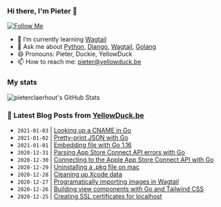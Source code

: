 ### Hi there, I'm Pieter 👋  
[![Follow Me](https://img.shields.io/github/followers/pieterclaerhout?label=Follow&style=social)](https://github.com/pieterclaerhout)

- 🌱 I’m currently learning [Wagtail](https://wagtail.io)
- 💬 Ask me about [Python](https://www.python.org), [Django](https://www.djangoproject.com), [Wagtail](https://wagtail.io), [Golang](https://golang.org)
- 😄 Pronouns: Pieter, Duckie, YellowDuck
- 📫 How to reach me: pieter@yellowduck.be

### My stats

![pieterclaerhout's GitHub Stats](https://github-readme-stats.vercel.app/api?username=pieterclaerhout&show_icons=true&count_private=true&line_height=40)

### 📩 Latest Blog Posts from [YellowDuck.be](https://www.yellowduck.be/)
<!-- BLOG-POST-LIST:START -->
- `2021-01-03` | [Looking up a CNAME in Go](https://www.yellowduck.be/looking-up-a-cname-in-go?utm_source=Looking+up+a+CNAME+in+Go&utm_medium=RSS&utm_campaign=RSS+Reader)  
- `2021-01-02` | [Pretty-print JSON with Go](https://www.yellowduck.be/pretty-print-json-with-go?utm_source=Pretty-print+JSON+with+Go&utm_medium=RSS&utm_campaign=RSS+Reader)  
- `2021-01-01` | [Embedding file with Go 1.16](https://www.yellowduck.be/embedding-file-with-go-116?utm_source=Embedding+file+with+Go+1.16&utm_medium=RSS&utm_campaign=RSS+Reader)  
- `2020-12-31` | [Parsing App Store Connect API errors with Go](https://www.yellowduck.be/parsing-app-store-connect-api-errors-with-go?utm_source=Parsing+App+Store+Connect+API+errors+with+Go&utm_medium=RSS&utm_campaign=RSS+Reader)  
- `2020-12-30` | [Connecting to the Apple App Store Connect API with Go](https://www.yellowduck.be/connecting-to-the-apple-app-store-connect-api-with-go?utm_source=Connecting+to+the+Apple+App+Store+Connect+API+with+Go&utm_medium=RSS&utm_campaign=RSS+Reader)  
- `2020-12-29` | [Uninstalling a .pkg file on mac](https://www.yellowduck.be/uninstalling-a-pkg-file-on-mac?utm_source=Uninstalling+a+.pkg+file+on+mac&utm_medium=RSS&utm_campaign=RSS+Reader)  
- `2020-12-28` | [Cleaning up Xcode data](https://www.yellowduck.be/cleaning-up-xcode-data?utm_source=Cleaning+up+Xcode+data&utm_medium=RSS&utm_campaign=RSS+Reader)  
- `2020-12-27` | [Programatically importing images in Wagtail](https://www.yellowduck.be/programatically-importing-images-wagtail?utm_source=Programatically+importing+images+in+Wagtail&utm_medium=RSS&utm_campaign=RSS+Reader)  
- `2020-12-26` | [Building view components with Go and Tailwind CSS](https://www.yellowduck.be/building-view-components-with-go-and-tailwind-css?utm_source=Building+view+components+with+Go+and+Tailwind+CSS&utm_medium=RSS&utm_campaign=RSS+Reader)  
- `2020-12-25` | [Creating SSL certificates for localhost](https://www.yellowduck.be/creating-ssl-certificates-for-localhost?utm_source=Creating+SSL+certificates+for+localhost&utm_medium=RSS&utm_campaign=RSS+Reader)  

<!-- BLOG-POST-LIST:END -->
